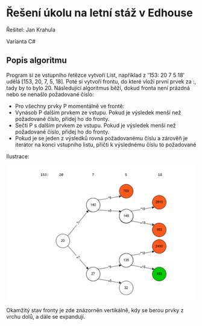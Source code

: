 # Řešení úkolu na letní stáž v Edhouse

Řešitel: Jan Krahula

Varianta C#

## Popis algoritmu

Program si ze vstupního řetězce vytvoří List<long>, například z '153: 20 7 5 18' udělá [153, 20, 7, 5, 18]. 
Poté si vytvoří frontu, do které vloží první prvek za :, tady by to bylo 20. Následující algoritmus běží, dokud fronta není prázdná nebo se nenašlo požadované číslo:

- Pro všechny prvky P momentálně ve frontě:
- Vynásob P dalším prvkem ze vstupu. Pokud je výsledek menší než požadované číslo, přidej ho do fronty.
- Sečti P s dalším prvkem ze vstupu. Pokud je výsledek menší než požadované číslo, přidej ho do fronty.
- Pokud je se jeden z výsledků rovná požadovanému číslu a zárověň je iterátor na konci vstupního listu, přičti k výslednému číslu to požadované

Ilustrace:

![](AlgorithmExplainer.png)

Okamžitý stav fronty je zde znázorněn vertikálně, kdy se berou prvky z vrchu dolů, a dále se expandují.
